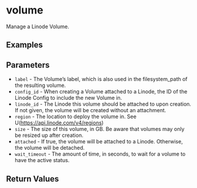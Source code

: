 # volume

Manage a Linode Volume.


## Examples


## Parameters


- `label` -  The Volume’s label, which is also used in the filesystem_path of the resulting volume. 
- `config_id` -  When creating a Volume attached to a Linode, the ID of the Linode Config to include the new Volume in. 
- `linode_id` -  The Linode this volume should be attached to upon creation. If not given, the volume will be created without an attachment. 
- `region` -  The location to deploy the volume in. See U(https://api.linode.com/v4/regions) 
- `size` -  The size of this volume, in GB. Be aware that volumes may only be resized up after creation. 
- `attached` -  If true, the volume will be attached to a Linode. Otherwise, the volume will be detached. 
- `wait_timeout` -  The amount of time, in seconds, to wait for a volume to have the active status. 


## Return Values

